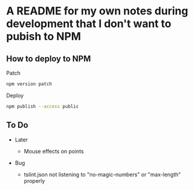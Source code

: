 # A README for my own notes during development that I don't want to pubish to NPM

## How to deploy to NPM

Patch

```sh
npm version patch
```

Deploy

```sh
npm publish --access public
```

## To Do

- Later
  - Mouse effects on points

- Bug
  - tslint.json not listening to "no-magic-numbers" or "max-length" properly
